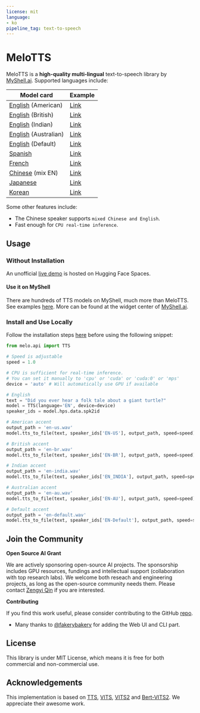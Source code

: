 ```yaml
---
license: mit
language:
- ko
pipeline_tag: text-to-speech
---
```


# MeloTTS

MeloTTS is a **high-quality multi-lingual** text-to-speech library by [MyShell.ai](https://myshell.ai). Supported languages include:


| Model card | Example |
| --- | --- |
| [English](https://huggingface.co/myshell-ai/MeloTTS-English-v2) (American)    | [Link](https://myshell-public-repo-hosting.s3.amazonaws.com/myshellttsbase/examples/en/EN-US/speed_1.0/sent_000.wav) |
| [English](https://huggingface.co/myshell-ai/MeloTTS-English-v2) (British)     | [Link](https://myshell-public-repo-hosting.s3.amazonaws.com/myshellttsbase/examples/en/EN-BR/speed_1.0/sent_000.wav) |
| [English](https://huggingface.co/myshell-ai/MeloTTS-English-v2) (Indian)      | [Link](https://myshell-public-repo-hosting.s3.amazonaws.com/myshellttsbase/examples/en/EN_INDIA/speed_1.0/sent_000.wav) |
| [English](https://huggingface.co/myshell-ai/MeloTTS-English-v2) (Australian)  | [Link](https://myshell-public-repo-hosting.s3.amazonaws.com/myshellttsbase/examples/en/EN-AU/speed_1.0/sent_000.wav) |
| [English](https://huggingface.co/myshell-ai/MeloTTS-English-v2) (Default)     | [Link](https://myshell-public-repo-hosting.s3.amazonaws.com/myshellttsbase/examples/en/EN-Default/speed_1.0/sent_000.wav) |
| [Spanish](https://huggingface.co/myshell-ai/MeloTTS-Spanish)               | [Link](https://myshell-public-repo-hosting.s3.amazonaws.com/myshellttsbase/examples/es/ES/speed_1.0/sent_000.wav) |
| [French](https://huggingface.co/myshell-ai/MeloTTS-French)                | [Link](https://myshell-public-repo-hosting.s3.amazonaws.com/myshellttsbase/examples/fr/FR/speed_1.0/sent_000.wav) |
| [Chinese](https://huggingface.co/myshell-ai/MeloTTS-Chinese) (mix EN)      | [Link](https://myshell-public-repo-hosting.s3.amazonaws.com/myshellttsbase/examples/zh/ZH/speed_1.0/sent_008.wav) |
| [Japanese](https://huggingface.co/myshell-ai/MeloTTS-Japanese)              | [Link](https://myshell-public-repo-hosting.s3.amazonaws.com/myshellttsbase/examples/jp/JP/speed_1.0/sent_000.wav) |
| [Korean](https://huggingface.co/myshell-ai/MeloTTS-Korean/)                | [Link](https://myshell-public-repo-hosting.s3.amazonaws.com/myshellttsbase/examples/kr/KR/speed_1.0/sent_000.wav) |

Some other features include:
- The Chinese speaker supports `mixed Chinese and English`.
- Fast enough for `CPU real-time inference`.


## Usage

### Without Installation

An unofficial [live demo](https://huggingface.co/spaces/mrfakename/MeloTTS) is hosted on Hugging Face Spaces.

#### Use it on MyShell

There are hundreds of TTS models on MyShell, much more than MeloTTS. See examples [here](https://github.com/myshell-ai/MeloTTS/blob/main/docs/quick_use.md#use-melotts-without-installation).
More can be found at the widget center of [MyShell.ai](https://app.myshell.ai/robot-workshop).

### Install and Use Locally

Follow the installation steps [here](https://github.com/myshell-ai/MeloTTS/blob/main/docs/install.md#linux-and-macos-install) before using the following snippet:

```python
from melo.api import TTS

# Speed is adjustable
speed = 1.0

# CPU is sufficient for real-time inference.
# You can set it manually to 'cpu' or 'cuda' or 'cuda:0' or 'mps'
device = 'auto' # Will automatically use GPU if available

# English 
text = "Did you ever hear a folk tale about a giant turtle?"
model = TTS(language='EN', device=device)
speaker_ids = model.hps.data.spk2id

# American accent
output_path = 'en-us.wav'
model.tts_to_file(text, speaker_ids['EN-US'], output_path, speed=speed)

# British accent
output_path = 'en-br.wav'
model.tts_to_file(text, speaker_ids['EN-BR'], output_path, speed=speed)

# Indian accent
output_path = 'en-india.wav'
model.tts_to_file(text, speaker_ids['EN_INDIA'], output_path, speed=speed)

# Australian accent
output_path = 'en-au.wav'
model.tts_to_file(text, speaker_ids['EN-AU'], output_path, speed=speed)

# Default accent
output_path = 'en-default.wav'
model.tts_to_file(text, speaker_ids['EN-Default'], output_path, speed=speed)

```


## Join the Community

**Open Source AI Grant**

We are actively sponsoring open-source AI projects. The sponsorship includes GPU resources, fundings and intellectual support (collaboration with top research labs). We welcome both reseach and engineering projects, as long as the open-source community needs them. Please contact [Zengyi Qin](https://www.qinzy.tech/) if you are interested.

**Contributing**

If you find this work useful, please consider contributing to the GitHub [repo](https://github.com/myshell-ai/MeloTTS).

- Many thanks to [@fakerybakery](https://github.com/fakerybakery) for adding the Web UI and CLI part.

## License

This library is under MIT License, which means it is free for both commercial and non-commercial use.

## Acknowledgements

This implementation is based on [TTS](https://github.com/coqui-ai/TTS), [VITS](https://github.com/jaywalnut310/vits), [VITS2](https://github.com/daniilrobnikov/vits2) and [Bert-VITS2](https://github.com/fishaudio/Bert-VITS2). We appreciate their awesome work.

